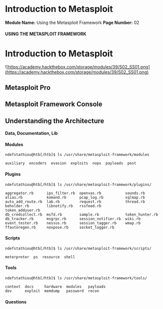 <!--
 // Platform: Academy
// URL: https://academy.hackthebox.com/module/39/section/383
// Platform Version: V1
// Module ID: 39
// Module Name: Using the Metasploit Framework
// Module Difficulty: Easy
// Section ID: 383
// Section Title: Introduction to Metasploit
// Page Title: Using the Metasploit Framework
// Page Number: 02
-->

# Introduction to Metasploit

**Module Name:** Using the Metasploit Framework **Page Number:** 02

#### USING THE METASPLOIT FRAMEWORK

# Introduction to Metasploit

![https://academy.hackthebox.com/storage/modules/39/S02_SS01.png](https://academy.hackthebox.com/storage/modules/39/S02_SS01.png)

## Metasploit Pro

## Metasploit Framework Console

## Understanding the Architecture

#### Data, Documentation, Lib

#### Modules

``` shell-session
ndefstathiou@htb[/htb]$ ls /usr/share/metasploit-framework/modules

auxiliary  encoders  evasion  exploits  nops  payloads  post
```

#### Plugins

``` shell-session
ndefstathiou@htb[/htb]$ ls /usr/share/metasploit-framework/plugins/

aggregator.rb      ips_filter.rb  openvas.rb           sounds.rb
alias.rb           komand.rb      pcap_log.rb          sqlmap.rb
auto_add_route.rb  lab.rb         request.rb           thread.rb
beholder.rb        libnotify.rb   rssfeed.rb           token_adduser.rb
db_credcollect.rb  msfd.rb        sample.rb            token_hunter.rb
db_tracker.rb      msgrpc.rb      session_notifier.rb  wiki.rb
event_tester.rb    nessus.rb      session_tagger.rb    wmap.rb
ffautoregen.rb     nexpose.rb     socket_logger.rb
```

#### Scripts

``` shell-session
ndefstathiou@htb[/htb]$ ls /usr/share/metasploit-framework/scripts/

meterpreter  ps  resource  shell
```

#### Tools

``` shell-session
ndefstathiou@htb[/htb]$ ls /usr/share/metasploit-framework/tools/

context  docs     hardware  modules   payloads
dev      exploit  memdump   password  recon
```

#### Questions

####